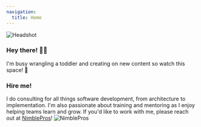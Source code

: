 ```yaml
---
navigation:
  title: Home
---
```


![Headshot](/headshot.png)

### Hey there! 🙋‍♂️

I'm busy wrangling a toddler and creating on new content so watch this space! 👀

### Hire me!

I do consulting for all things software development, from architecture to implementation. I'm also passionate about training and mentoring as I enjoy helping teams learn and grow. If you'd like to work with me, please reach out at [NimblePros](https://nimblepros.com/)!
![NimblePros](https://blog.nimblepros.com/static/NimblePros2Logo-be36e79f605663b8db9242031cbb2f44.jpg)